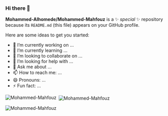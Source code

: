 ### Hi there 👋


**Mohammed-Alhomede/Mohammed-Mahfouz** is a ✨ _special_ ✨ repository because its `README.md` (this file) appears on your GitHub profile.

Here are some ideas to get you started:

- 🔭 I’m currently working on ...
- 🌱 I’m currently learning ...
- 👯 I’m looking to collaborate on ...
- 🤔 I’m looking for help with ...
- 💬 Ask me about ...
- 📫 How to reach me: ...
- 😄 Pronouns: ...
- ⚡ Fun fact: ...

<p><img align="left" src="https://github-readme-stats.vercel.app/api/top-langs?username=Mohammed-Alomidi&show_icons=true&locale=en&layout=compact" alt="Mohammed-Mahfouz" /></p>

<p>&nbsp;<img align="center" src="https://github-readme-stats.vercel.app/api?username=Mohammed-Alomidi&show_icons=true&locale=en&hide=stars" alt="Mohammed-Mahfouz" /></p>

<p><img align="center" src="https://github-readme-streak-stats.herokuapp.com/?user=Mohammed-Alomidi&" alt="Mohammed-Mahfouz" /></p>

